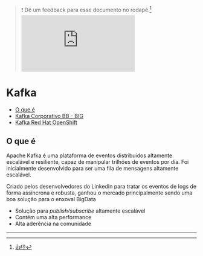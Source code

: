 > :exclamation: Dê um feedback para esse documento no rodapé.[^1]
![](https://eni.bb.com.br/eni1/matomo.php?idsite=469&amp;rec=1&amp;url=https://fontes.intranet.bb.com.br/dev/publico/roteiros/-/blob/master/brokers-integracao/kafka/kafka.md&amp;action_name=brokers-integracao/kafka/kafka.md)
# Kafka

- [O que é](#O-que-%C3%A9)
- [Kafka Corporativo BB - BIG](./corporativo-kafka.md)
- [Kafka Red Hat OpenShift](./kafka-red-hat.md)


## O que é

Apache Kafka é uma plataforma de eventos distribuídos altamente escalável e resiliente, capaz de manipular trilhões de eventos por dia. Foi inicialmente desenvolvido para ser uma fila de mensagens altamente escalável.

Criado pelos desenvolvedores do LinkedIn para tratar os eventos de logs de forma assíncrona e robusta, ganhou o mercado principalmente sendo uma boa solução para o enxoval BigData

- Solução para _publish/subscribe_ altamente escalável
- Contém uma alta performance
- Alta aderência na comunidade

---
[^1]: [👍👎](http://feedback.dev.intranet.bb.com.br/?origem=roteiros&url_origem=fontes.intranet.bb.com.br/dev/publico/roteiros/-/blob/master/brokers-integracao/kafka/kafka.md&internalidade=brokers-integracao/kafka/kafka)


